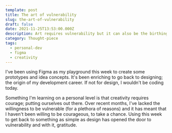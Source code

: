```yaml
---
template: post
title: The art of vulnerability
slug: the-art-of-vulnerability
draft: false
date: 2021-11-25T13:53:00.000Z
description: Art requires vulnerability but it can also be the birthing place of it.
category: Thought-piece
tags:
  - personal-dev
  - figma
  - creativity
---
```

I've been using Figma as my playground this week to create some prototypes and idea concepts.
It's been enriching to go back to designing; the origin of my development career. If not for design, I wouldn't be coding today.

Something I'm learning on a personal level is that creativity requires courage; putting ourselves out there.
Over recent months, I've lacked the willingness to be vulnerable (for a plethora of reasons) and it has meant that
I haven't been willing to be courageous, to take a chance. Using this week to get back to something as simple as
design has opened the door to vulnerability and with it, gratitude.